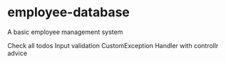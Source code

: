 # employee-database
A basic employee management system


Check all todos 
Input validation
CustomException Handler with controllr advice 